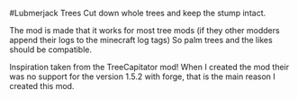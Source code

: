 #Lubmerjack Trees
Cut down whole trees and keep the stump intact.

The mod is made that it works for most tree mods (if they other modders append their logs to the minecraft log tags)
So palm trees and the likes should be compatible.

Inspiration taken from the TreeCapitator mod!
When I created the mod their was no support for the version 1.5.2 with forge, that is the main reason I created this mod.

